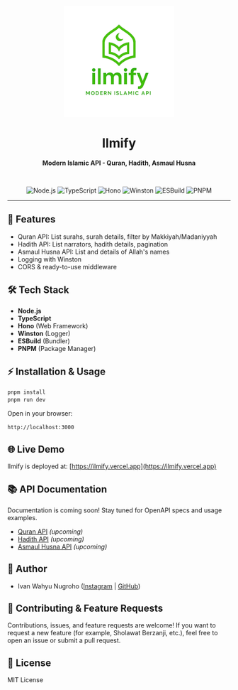 <div align="center">
  <img src="./assets/ilmify.png" alt="Ilmify Logo" width="250" />
  <h1>Ilmify</h1>
  <p><b>Modern Islamic API - Quran, Hadith, Asmaul Husna</b></p>
  <br/>
  <p>
    <img src="https://img.shields.io/badge/Node.js-339933?logo=node.js&logoColor=white" alt="Node.js" />
    <img src="https://img.shields.io/badge/TypeScript-3178C6?logo=typescript&logoColor=white" alt="TypeScript" />
    <img src="https://img.shields.io/badge/Hono-4B286D?logo=hono&logoColor=white" alt="Hono" />
    <img src="https://img.shields.io/badge/Winston-FF9800?logo=winston&logoColor=white" alt="Winston" />
    <img src="https://img.shields.io/badge/ESBuild-FFCF00?logo=esbuild&logoColor=black" alt="ESBuild" />
    <img src="https://img.shields.io/badge/PNPM-F69220?logo=pnpm&logoColor=white" alt="PNPM" />
  </p>
</div>

---

## 🚀 Features
- Quran API: List surahs, surah details, filter by Makkiyah/Madaniyyah
- Hadith API: List narrators, hadith details, pagination
- Asmaul Husna API: List and details of Allah's names
- Logging with Winston
- CORS & ready-to-use middleware

## 🛠️ Tech Stack
- **Node.js**
- **TypeScript**
- **Hono** (Web Framework)
- **Winston** (Logger)
- **ESBuild** (Bundler)
- **PNPM** (Package Manager)

## ⚡ Installation & Usage
```bash
pnpm install
pnpm run dev
```

Open in your browser:
```
http://localhost:3000
```

## 🌐 Live Demo
Ilmify is deployed at: [https://ilmify.vercel.app](https://ilmify.vercel.app)

## 📚 API Documentation
Documentation is coming soon! Stay tuned for OpenAPI specs and usage examples.
- [Quran API](./docs/quran.yaml) *(upcoming)*
- [Hadith API](./docs/hadits.yaml) *(upcoming)*
- [Asmaul Husna API](./docs/asmaulhusna.yaml) *(upcoming)*

## 👤 Author
- Ivan Wahyu Nugroho ([Instagram](https://instagram.com/ifwhy) | [GitHub](https://github.com/ifwhy))

## 🤝 Contributing & Feature Requests
Contributions, issues, and feature requests are welcome! If you want to request a new feature (for example, Sholawat Berzanji, etc.), feel free to open an issue or submit a pull request.

## 📄 License
MIT License
